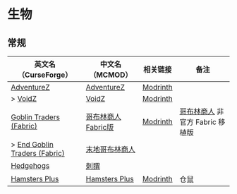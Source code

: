 # 生物

## 常规

| 英文名（CurseForge）                                                                                    | 中文名（MCMOD）                                            | 相关链接                                                   | 备注                                                                    |
| ------------------------------------------------------------------------------------------------------- | ---------------------------------------------------------- | ---------------------------------------------------------- | ----------------------------------------------------------------------- |
| [AdventureZ](https://www.curseforge.com/minecraft/mc-mods/adventurez)                                   | [AdventureZ](https://www.mcmod.cn/class/5052.html)         | [Modrinth](https://modrinth.com/mod/adventurez)            |                                                                         |
| > [VoidZ](https://www.curseforge.com/minecraft/mc-mods/voidz)                                           | [VoidZ](https://www.mcmod.cn/class/5059.html)              | [Modrinth](https://modrinth.com/mod/voidz)                 |                                                                         |
| [Goblin Traders (Fabric)](https://www.curseforge.com/minecraft/mc-mods/goblin-traders-fabric)           | [哥布林商人Fabric版](https://www.mcmod.cn/class/4955.html) | [Modrinth](https://modrinth.com/mod/goblin-traders-fabric) | [哥布林商人](https://www.mcmod.cn/class/2353.html) 非官方 Fabric 移植版 |
| > [End Goblin Traders (Fabric)](https://www.curseforge.com/minecraft/mc-mods/end-goblin-traders-fabric) | [末地哥布林商人](https://www.mcmod.cn/class/8458.html)     |                                                            |                                                                         |
| [Hedgehogs](https://www.curseforge.com/minecraft/mc-mods/hedgehogs)                                     | [刺猬](https://www.mcmod.cn/class/7881.html)               |                                                            |                                                                         |
| [Hamsters Plus](https://www.curseforge.com/minecraft/mc-mods/hamsters-plus)                             | [Hamsters Plus](https://www.mcmod.cn/class/13092.html)     | [Modrinth](https://modrinth.com/mod/hamsters)              | 仓鼠                                                                    |
